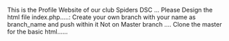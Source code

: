 This is the Profile Website of our club Spiders DSC ... Please Design the html file index.php.....:
Create your own branch with your name as branch_name and push within it Not on Master branch  ....
Clone the master for the basic html......
